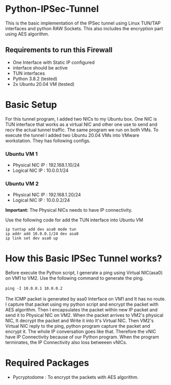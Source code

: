 # Python-IPSec-Tunnel

This is the basic implementation of the IPSec tunnel using Linux TUN/TAP interfaces and python RAW Sockets. This also includes the encryption part using AES algorithm.

## Requirements to run this Firewall
* One Interface with Static IP configured
* interface should be active
* TUN interfaces
* Python 3.8.2 (tested)
* 2x Ubuntu 20.04 VM (tested)

# Basic Setup
For this tunnel program, I added two NICs to my Ubuntu box. One NIC is TUN interface that works as a virtual NIC and other one use to send and recv the actual tunnel traffic. The same program we run on both VMs. To execute the tunnel I added two Ubuntu 20.04 VMs into VMware workstation. They has following configs.

### Ubuntu VM 1
* Physical NIC IP : 192.168.1.10/24
* Logical NIC IP : 10.0.0.1/24

### Ubuntu VM 2
* Physical NIC IP : 192.168.1.20/24
* Logical NIC IP : 10.0.0.2/24

**Important:** The Physical NICs needs to have IP connectivity.

Use the following code for add the TUN interface into Ubuntu VM

```ip tuntap add dev asa0 mode tun``` </br>
```ip addr add 10.0.0.1/24 dev asa0```</br>
```ip link set dev asa0 up```</br>


# How this Basic IPSec Tunnel works?
Before execute the Python script, I generate a ping using Virtual NIC(asa0) on VM1 to VM2. Use the following command to generate the ping. </br></br>
```ping -I 10.0.0.1 10.0.0.2``` </br></br>
The ICMP packet is generated by asa0 Interface on VM1 and It has no route. I capture that packet using my python script and encrypt the packet with AES algorithm. Then I encapsulates the packet within new IP packet and send it to Physical NIC on VM2. When the packet arrives to VM2's physical NIC, It decrypt the packet and Write it into It's Virtual NIC. Then VM2's Virtual NIC reply to the ping, python program capture the packet and encrypt it. The whole IP conversation goes like that. Therefore the vNIC have IP Connectivity because of our Python program. When the program terminates, the IP Connectivity also loss betweeen vNICs.

# Required Packages
* Pycryptodome : To encrypt the packets with AES algorithm.
